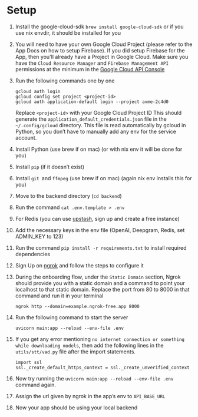 # Setup
1. Install the google-cloud-sdk `brew install google-cloud-sdk` or if you use nix envdir, it should be installed for you

2. You will need to have your own Google Cloud Project (please refer to the App Docs on how to setup Firebase). If you did setup Firebase for the App, then you'll already have a Project in Google Cloud.
 Make sure you have the `Cloud Resource Manager` and `Firebase Management API` permissions at the minimum in the [Google Cloud API Console](https://console.cloud.google.com/apis/dashboard)
3. Run the following commands one by one
	```
	gcloud auth login
	gcloud config set project <project-id>
	gcloud auth application-default login --project avme-2c4d0
	```
	Replace `<project-id>` with your Google Cloud Project ID
	This should generate the `application_default_credentials.json` file in the `~/.config/gcloud` directory. This file is read automatically by gcloud in Python, so you don’t have to manually add any env for the service account.
5. Install Python (use brew if on mac) (or with nix env it will be done for you)
6. Install `pip` (if it doesn’t exist)
7. Install `git `and `ffmpeg` (use brew if on mac) (again nix env installs this for you)
8. Move to the backend directory (`cd backend`)
9. Run the command `cat .env.template > .env`
10. For Redis (you can use [upstash](https://upstash.com/), sign up and create a free instance)
11. Add the necessary keys in the env file (OpenAI, Deepgram, Redis, set ADMIN_KEY to 123)
12.  Run the command `pip install -r requirements.txt` to install required dependencies
13. Sign Up on [ngrok](https://ngrok.com/) and follow the steps to configure it
14. During the onboarding flow, under the `Static Domain` section, Ngrok should provide you with a static domain and a command to point your localhost to that static domain. Replace the port from 80 to 8000 in that command and run it in your terminal 
	```
	ngrok http --domain=example.ngrok-free.app 8000
	```
15. Run the following command to start the server
	```
	uvicorn main:app --reload --env-file .env
	```
16. If you get any error mentioning `no internet connection or something while downloading models`, then add the following lines in the `utils/stt/vad.py` file after the import statements.
	```
	import ssl
	ssl._create_default_https_context = ssl._create_unverified_context
	```
17. Now try running the `uvicorn main:app --reload --env-file .env` command again.
18. Assign the url given by ngrok in the app’s env to `API_BASE_URL`
19. Now your app should be using your local backend

